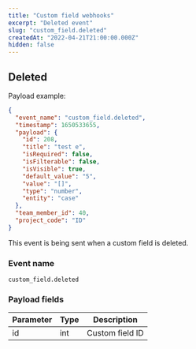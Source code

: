 ```yaml
---
title: "Custom field webhooks"
excerpt: "Deleted event"
slug: "custom_field.deleted"
createdAt: "2022-04-21T21:00:00.000Z"
hidden: false
---
```


## Deleted

Payload example:

```json
{
  "event_name": "custom_field.deleted",
  "timestamp": 1650533655,
  "payload": {
    "id": 208,
    "title": "test e",
    "isRequired": false,
    "isFilterable": false,
    "isVisible": true,
    "default_value": "5",
    "value": "[]",
    "type": "number",
    "entity": "case"
  },
  "team_member_id": 40,
  "project_code": "ID"
}
```

This event is being sent when a custom field is deleted.

### Event name

`custom_field.deleted`

### Payload fields

| Parameter | Type | Description     |
|-----------|------|-----------------|
| id        | int  | Custom field ID |
